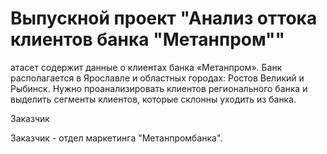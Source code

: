 # Выпускной проект "Анализ оттока клиентов банка "Метанпром""

атасет содержит данные о клиентах банка «Метанпром». Банк располагается в Ярославле и областных городах: Ростов Великий и Рыбинск. Нужно проанализировать клиентов регионального банка и выделить сегменты клиентов, которые склонны уходить из банка.

Заказчик

Заказчик - отдел маркетинга "Метанпромбанка".
